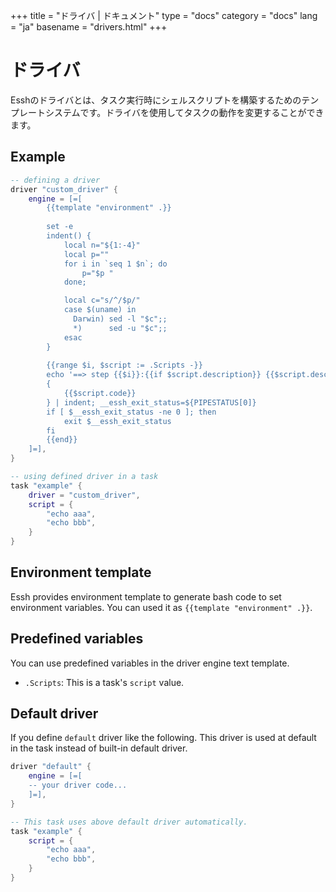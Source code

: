 +++
title = "ドライバ | ドキュメント"
type = "docs"
category = "docs"
lang = "ja"
basename = "drivers.html"
+++

# ドライバ

Esshのドライバとは、タスク実行時にシェルスクリプトを構築するためのテンプレートシステムです。ドライバを使用してタスクの動作を変更することができます。

## Example

~~~lua
-- defining a driver
driver "custom_driver" { 
    engine = [=[
        {{template "environment" .}}
        
        set -e
        indent() {
            local n="${1:-4}"
            local p=""
            for i in `seq 1 $n`; do
                p="$p "
            done;

            local c="s/^/$p/"
            case $(uname) in
              Darwin) sed -l "$c";;
              *)      sed -u "$c";;
            esac
        }
        
        {{range $i, $script := .Scripts -}}
        echo '==> step {{$i}}:{{if $script.description}} {{$script.description}}{{end}}'
        { 
            {{$script.code}} 
        } | indent; __essh_exit_status=${PIPESTATUS[0]}
        if [ $__essh_exit_status -ne 0 ]; then
            exit $__essh_exit_status
        fi
        {{end}}
    ]=],
}

-- using defined driver in a task
task "example" {
    driver = "custom_driver",
    script = {
        "echo aaa",
        "echo bbb",
    }
}
~~~

## Environment template

Essh provides environment template to generate bash code to set environment variables.
You can used it as `{{template "environment" .}}`.

## Predefined variables

You can use predefined variables in the driver engine text template.

* `.Scripts`: This is a task's `script` value.

## Default driver 

If you define `default` driver like the following. This driver is used at default in the task instead of built-in default driver.

~~~lua
driver "default" { 
    engine = [=[
    -- your driver code...
    ]=],
}

-- This task uses above default driver automatically.
task "example" {
    script = {
        "echo aaa",
        "echo bbb",
    }
}
~~~
